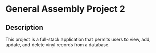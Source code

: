 # General Assembly Project 2

## Description

This project is a full-stack application that permits users to view, add, update, and delete vinyl records from a database.